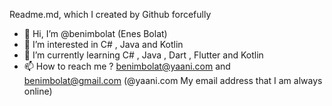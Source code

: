 Readme.md, which I created by Github forcefully

- 👋 Hi, I’m @benimbolat (Enes Bolat)
- 👀 I’m interested in C# , Java and Kotlin  
- 🌱 I’m currently learning C# , Java , Dart , Flutter and Kotlin
- 📫 How to reach me ? benimbolat@yaani.com and benimbolat@gmail.com (@yaani.com My email address that I am always online)

<!---
benimbolat/benimbolat is a ✨ special ✨ repository because its `README.md` (this file) appears on your GitHub profile.
You can click the Preview link to take a look at your changes.
--->
